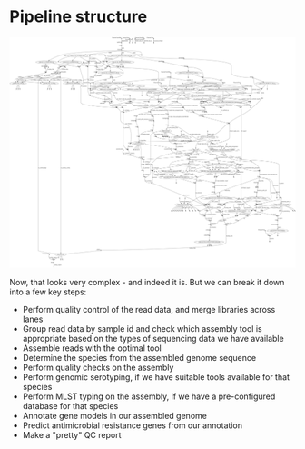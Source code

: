 # Pipeline structure

![](../images/gabi_workflow.png)

Now, that looks very complex - and indeed it is. But we can break it down into a few key steps:

- Perform quality control of the read data, and merge libraries across lanes
- Group read data by sample id and check which assembly tool is appropriate based on the types of sequencing data we have available
- Assemble reads with the optimal tool
- Determine the species from the assembled genome sequence
- Perform quality checks on the assembly
- Perform genomic serotyping, if we have suitable tools available for that species
- Perform MLST typing on the assembly, if we have a pre-configured database for that species
- Annotate gene models in our assembled genome
- Predict antimicrobial resistance genes from our annotation
- Make a "pretty" QC report
